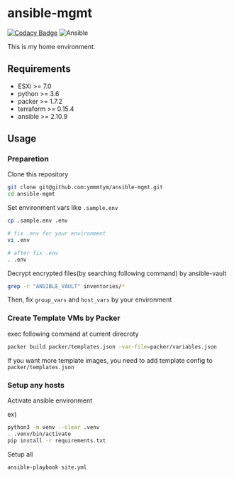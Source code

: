 # ansible-mgmt

[![Codacy Badge](https://app.codacy.com/project/badge/Grade/3fd9480b4f45452e9ffedfa32e980e5b)](https://www.codacy.com/gh/ymmmtym/ansible-mgmt/dashboard?utm_source=github.com&amp;utm_medium=referral&amp;utm_content=ymmmtym/ansible-mgmt&amp;utm_campaign=Badge_Grade)
![Ansible](https://github.com/ymmmtym/ansible-mgmt/workflows/Ansible/badge.svg?event=pull_request)

This is my home environment.

## Requirements

- ESXi      >= 7.0
- python    >= 3.6
- packer    >= 1.7.2
- terraform >= 0.15.4
- ansible   >= 2.10.9

## Usage

### Preparetion

Clone this repository

```bash
git clone git@github.com:ymmmtym/ansible-mgmt.git
cd ansible-mgmt
```

Set environment vars like `.sample.env`

```bash
cp .sample.env .env

# fix .env for your environment
vi .env

# after fix .env
. .env
```

Decrypt encrypted files(by searching following command) by ansible-vault

```bash
grep -r "ANSIBLE_VAULT" inventories/*
```

Then, fix `group_vars` and `host_vars` by your environment

### Create Template VMs by Packer

exec following command at current direcroty

```bash
packer build packer/templates.json -var-file=packer/variables.json
```

If you want more template images, you need to add template config to `packer/templates.json`

### Setup any hosts

Activate ansible environment

ex)

```bash
python3 -m venv --clear .venv
. .venv/bin/activate
pip install -r requirements.txt
```

Setup all

```shell
ansible-playbook site.yml
```
